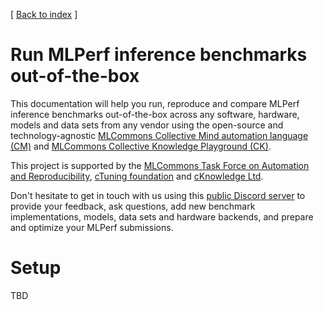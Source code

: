 [ [Back to index](README.md) ]

# Run MLPerf inference benchmarks out-of-the-box

This documentation will help you run, reproduce and compare MLPerf inference benchmarks out-of-the-box 
across any software, hardware, models and data sets from any vendor
using the open-source and technology-agnostic [MLCommons Collective Mind automation language (CM)](https://doi.org/10.5281/zenodo.8105339)
and [MLCommons Collective Knowledge Playground (CK)](https://access.cknowledge.org/playground/?action=experiments).

This project is supported by the [MLCommons Task Force on Automation and Reproducibility](../taskforce.md),
[cTuning foundation](https://cTuning.org) and [cKnowledge Ltd](https://cKnowledge.org).

Don't hesitate to get in touch with us using this [public Discord server](https://discord.gg/JjWNWXKxwT) 
to provide your feedback, ask questions, add new benchmark implementations, models, data sets and hardware backends,
and prepare and optimize your MLPerf submissions.

# Setup

TBD



